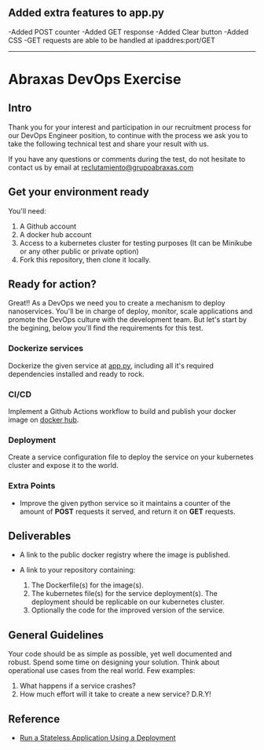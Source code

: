 ## Added extra features to app.py

-Added POST counter
-Added GET response
-Added Clear button
-Added CSS
-GET requests are able to be handled at ipaddres:port/GET

-------------------------------------------------------------------------------------------
# Abraxas DevOps Exercise

## Intro

Thank you for your interest and participation in our recruitment process for our DevOps Engineer position, to continue with the process we ask you to take the following technical test and share your result with us.

If you have any questions or comments during the test, do not hesitate to contact us by email at reclutamiento@grupoabraxas.com

## Get your environment ready

You'll need:

1. A Github account
2. A docker hub account
3. Access to a kubernetes cluster for testing purposes (It can be Minikube or any other public or private option)
4. Fork this repository, then clone it locally.

## Ready for action?

Great!!
As a DevOps we need you to create a mechanism to deploy nanoservices. You'll be in charge of deploy, monitor, scale applications and promote the DevOps culture with the development team. But let's start by the begining, below you'll find the requirements for this test.

### Dockerize services

Dockerize the given service at [app.py](app.py), including all it's required dependencies installed and ready to rock.

### CI/CD

Implement a Github Actions workflow to build and publish your docker image on [docker hub](https://hub.docker.com/).

### Deployment

Create a service configuration file to deploy the service on your kubernetes cluster and expose it to the world.

### Extra Points

- Improve the given python service so it maintains a counter of the amount of **POST** requests it served, and return it on **GET** requests.

## Deliverables

- A link to the public docker registry where the image is published.

- A link to your repository containing:

    1. The Dockerfile(s) for the image(s).
    2. The kubernetes file(s) for the service deployment(s). The deployment should be replicable on our kubernetes cluster.
    3. Optionally the code for the improved version of the service.

## General Guidelines

Your code should be as simple as possible, yet well documented and robust.
Spend some time on designing your solution. Think about operational use cases from the real world. Few examples:

1. What happens if a service crashes?
2. How much effort will it take to create a new service? D.R.Y!

## Reference

- [Run a Stateless Application Using a Deployment](https://kubernetes.io/docs/tasks/run-application/run-stateless-application-deployment/)

